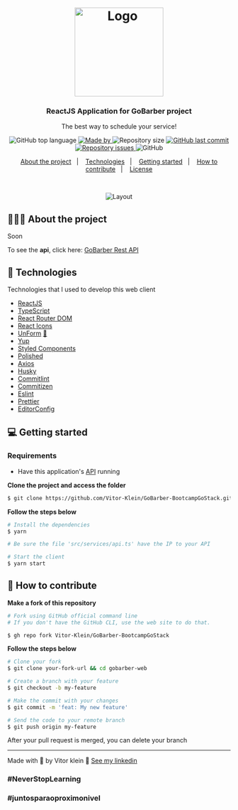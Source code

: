 <h1 align="center">
  <img alt="Logo" src="https://res.cloudinary.com/eliasgcf/image/upload/v1588625369/GoBarber/logo_iw1v9f.svg" width="200px">
</h1>

<h3 align="center">
  ReactJS Application for GoBarber project
</h3>

<p align="center">The best way to schedule your service!</p>

<p align="center">
  <img alt="GitHub top language" src="https://img.shields.io/github/languages/top/Vitor-Klein/GoBarber-BootcampGoStack?color=%23FF9000">

  <a href="https://www.linkedin.com/in/Vitor-Klein/" target="_blank" rel="noopener noreferrer">
    <img alt="Made by" src="https://img.shields.io/badge/made%20by-Vitor%20Klein-%23FF9000">
  </a>

  <img alt="Repository size" src="https://img.shields.io/github/repo-size/Vitor-Klein/gobarber-webGoBarber-BootcampGoStack?color=%23FF9000">

  <a href="https://github.com/Vitor-Klein/GoBarber-BootcampGoStack/commits/master">
    <img alt="GitHub last commit" src="https://img.shields.io/github/last-commit/Vitor-Klein/GoBarber-BootcampGoStack?color=%23FF9000">
  </a>

  <a href="https://github.com/Vitor-Klein/GoBarber-BootcampGoStack/issues">
    <img alt="Repository issues" src="https://img.shields.io/github/issues/Vitor-Klein/GoBarber-BootcampGoStack?color=%23FF9000">
  </a>

  <img alt="GitHub" src="https://img.shields.io/github/license/Vitor-Klein/GoBarber-BootcampGoStack?color=%23FF9000">
</p>

<p align="center">
  <a href="#%EF%B8%8F-about-the-project">About the project</a>&nbsp;&nbsp;&nbsp;|&nbsp;&nbsp;&nbsp;
  <a href="#-technologies">Technologies</a>&nbsp;&nbsp;&nbsp;|&nbsp;&nbsp;&nbsp;
  <a href="#-getting-started">Getting started</a>&nbsp;&nbsp;&nbsp;|&nbsp;&nbsp;&nbsp;
  <a href="#-how-to-contribute">How to contribute</a>&nbsp;&nbsp;&nbsp;|&nbsp;&nbsp;&nbsp;
  <a href="#-license">License</a>
</p>

</br>

<p align="center">
  <img alt="Layout" src="https://res.cloudinary.com/eliasgcf/image/upload/v1588811213/GoBarber/Kapture_2020-05-06_at_21.25.26_tijnl5.gif">
</p>

## 💇🏻‍♂️ About the project

Soon

To see the **api**, click here: [GoBarber Rest API](https://github.com/Vitor-Klein/GoBarber-BootcampGoStack)</br>

## 🚀 Technologies

Technologies that I used to develop this web client

- [ReactJS](https://reactjs.org/)
- [TypeScript](https://www.typescriptlang.org/)
- [React Router DOM](https://reacttraining.com/react-router/)
- [React Icons](https://react-icons.netlify.com/#/)
- [UnForm](https://unform.dev/) [💜](https://rocketseat.com.br/)
- [Yup](https://github.com/jquense/yup)
- [Styled Components](https://styled-components.com/)
- [Polished](https://github.com/styled-components/polished)
- [Axios](https://github.com/axios/axios)
- [Husky](https://github.com/typicode/husky)
- [Commitlint](https://github.com/conventional-changelog/commitlint)
- [Commitizen](https://github.com/commitizen/cz-cli)
- [Eslint](https://eslint.org/)
- [Prettier](https://prettier.io/)
- [EditorConfig](https://editorconfig.org/)

## 💻 Getting started

### Requirements

- Have this application's [API](https://github.com/Vitor-Klein/GoBarber-BootcampGoStack) running

**Clone the project and access the folder**

```bash
$ git clone https://github.com/Vitor-Klein/GoBarber-BootcampGoStack.git && cd gobarber-web
```

**Follow the steps below**

```bash
# Install the dependencies
$ yarn

# Be sure the file 'src/services/api.ts' have the IP to your API

# Start the client
$ yarn start
```

## 🤔 How to contribute

**Make a fork of this repository**

```bash
# Fork using GitHub official command line
# If you don't have the GitHub CLI, use the web site to do that.

$ gh repo fork Vitor-Klein/GoBarber-BootcampGoStack
```

**Follow the steps below**

```bash
# Clone your fork
$ git clone your-fork-url && cd gobarber-web

# Create a branch with your feature
$ git checkout -b my-feature

# Make the commit with your changes
$ git commit -m 'feat: My new feature'

# Send the code to your remote branch
$ git push origin my-feature
```

After your pull request is merged, you can delete your branch

---

Made with 💜 by Vitor klein 👋 [See my linkedin](https://www.linkedin.com/in/Vitor-Klein/)

### #NeverStopLearning
### #juntosparaoproximonivel
